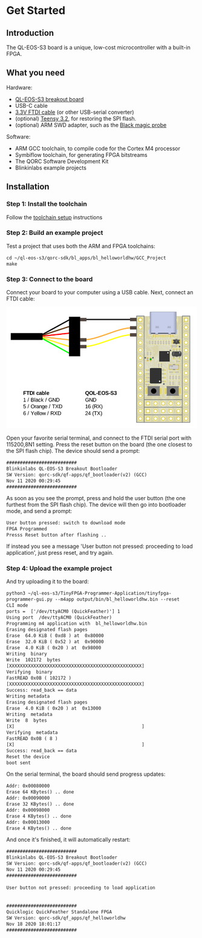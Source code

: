 # Get Started


## Introduction
The QL-EOS-S3 board is a unique, low-cost microcontroller with a built-in FPGA.

## What you need
Hardware:

* [QL-EOS-S3 breakout board](https://github.com/Blinkinlabs/QL-EOS-S3-breakout)
* USB-C cable
* [3.3V FTDI cable](https://www.sparkfun.com/products/9717) (or other USB-serial converter)
* (optional) [Teensy 3.2](https://www.pjrc.com/store/teensy32.html), for restoring the SPI flash.
* (optional) ARM SWD adapter, such as the [Black magic probe](https://1bitsquared.com/products/black-magic-probe)

Software:

* ARM GCC toolchain, to compile code for the Cortex M4 processor
* Symbiflow toolchain, for generating FPGA bitstreams
* The QORC Software Development Kit
* Blinkinlabs example projects

## Installation

### Step 1: Install the toolchain
Follow the [toolchain setup](toolchain.md) instructions

### Step 2: Build an example project
Test a project that uses both the ARM and FPGA toolchains:

    cd ~/ql-eos-s3/qorc-sdk/bl_apps/bl_helloworldhw/GCC_Project
    make

### Step 3: Connect to the board
Connect your board to your computer using a USB cable. Next, connect an FTDI cable:

![FTDI connection](img/ftdi_connection_revb.png)

Open your favorite serial terminal, and connect to the FTDI serial port with 115200,8N1 setting. Press the reset button on the board (the one closest to the SPI flash chip). The device should send a prompt:

    ##########################
    Blinkinlabs QL-EOS-S3 Breakout Bootloader
    SW Version: qorc-sdk/qf-apps/qf_bootloader(v2) (GCC)
    Nov 11 2020 00:29:45
    ##########################

As soon as you see the prompt, press and hold the user button (the one furthest from the SPI flash chip). The device will then go into bootloader mode, and send a prompt:

    User button pressed: switch to download mode
    FPGA Programmed
    Presss Reset button after flashing ..

If instead you see a message 'User button not pressed: proceeding to load application', just press reset, and try again.

### Step 4: Upload the example project
And try uploading it to the board:

    python3 ~/ql-eos-s3/TinyFPGA-Programmer-Application/tinyfpga-programmer-gui.py --m4app output/bin/bl_helloworldhw.bin --reset
    CLI mode
    ports =  ['/dev/ttyACM0 (QuickFeather)'] 1
    Using port  /dev/ttyACM0 (QuickFeather)
    Programming m4 application with  bl_helloworldhw.bin
    Erasing designated flash pages
    Erase  64.0 KiB ( 0xd8 ) at  0x80000
    Erase  32.0 KiB ( 0x52 ) at  0x90000
    Erase  4.0 KiB ( 0x20 ) at  0x98000
    Writing  binary
    Write  102172  bytes
    [XXXXXXXXXXXXXXXXXXXXXXXXXXXXXXXXXXXXXXXXXXXXXXXXX]
    Verifying  binary
    FastREAD 0x0B ( 102172 )
    [XXXXXXXXXXXXXXXXXXXXXXXXXXXXXXXXXXXXXXXXXXXXXXXXX]
    Success: read_back == data
    Writing metadata
    Erasing designated flash pages
    Erase  4.0 KiB ( 0x20 ) at  0x13000
    Writing  metadata
    Write  8  bytes
    [X]                                               ]
    Verifying  metadata
    FastREAD 0x0B ( 8 )
    [X]                                               ]
    Success: read_back == data
    Reset the device
    boot sent

On the serial terminal, the board should send progress updates:

    Addr: 0x00080000
    Erase 64 KBytes() .. done
    Addr: 0x00090000
    Erase 32 KBytes() .. done
    Addr: 0x00098000
    Erase 4 KBytes() .. done
    Addr: 0x00013000
    Erase 4 KBytes() .. done

And once it's finished, it will automatically restart:

    ##########################
    Blinkinlabs QL-EOS-S3 Breakout Bootloader
    SW Version: qorc-sdk/qf-apps/qf_bootloader(v2) (GCC)
    Nov 11 2020 00:29:45
    ##########################

    User button not pressed: proceeding to load application


    ##########################
    Quicklogic QuickFeather Standalone FPGA
    SW Version: qorc-sdk/qf_apps/qf_helloworldhw
    Nov 18 2020 18:01:17
    ##########################

